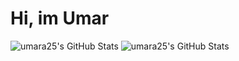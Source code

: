 <h1>Hi, im Umar</h1>

<img src="https://github-readme-stats.vercel.app/api/top-langs/?username=umara25&theme=synthwave&show_icons=true&hide_border=true&layout=compact" alt="umara25's GitHub Stats" />

<img src="https://github-readme-streak-stats.herokuapp.com/?user=umara25&theme=synthwave&hide_border=true" alt="umara25's GitHub Stats" />
